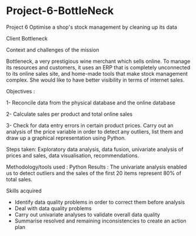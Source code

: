 # Project-6-BottleNeck
Project 6 Optimise a shop's stock management by cleaning up its data

Client Bottleneck

Context and challenges of the mission 

Bottleneck, a very prestigious wine merchant which sells online. To manage its resources and customers, it uses an ERP that is completely unconnected to its online sales site, and home-made tools that make stock management complex.
She would like to have better visibility in terms of internet sales.

Objectives :

1- Reconcile data from the physical database and the online database

2- Calculate sales per product and total online sales

3- Check for data entry errors in certain product prices. Carry out an analysis of the price variable in order to detect any outliers, list them and draw up a graphical representation using Python.

Steps taken: Exploratory data analysis, data fusion, univariate analysis of prices and sales, data visualisation, recommendations.

Methodology/tools used : Python
Results : The univariate analysis enabled us to detect outliers and the sales of the first 20 items represent 80% of total sales.

Skills acquired
- Identify data quality problems in order to correct them before analysis
- Deal with data quality problems
- Carry out univariate analyses to validate overall data quality
- Summarise resolved and remaining inconsistencies to create an action plan
